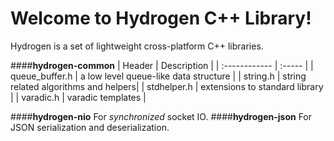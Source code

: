 Welcome to Hydrogen C++ Library!
==
Hydrogen is a set of lightweight cross-platform C++ libraries.

####**hydrogen-common**
| Header         | Description |
| :------------  | :-----      |
| queue_buffer.h | a low level queue-like data structure |
| string.h       | string related algorithms and helpers|
| stdhelper.h    | extensions to standard library |
| varadic.h      | varadic templates |

####**hydrogen-nio**
For *synchronized* socket IO.
####**hydrogen-json**
For JSON serialization and deserialization.
